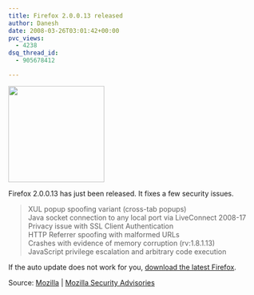 ```yaml
---
title: Firefox 2.0.0.13 released
author: Danesh
date: 2008-03-26T03:01:42+00:00
pvc_views:
  - 4238
dsq_thread_id:
  - 905678412

---
```

<img loading="lazy" src="http://img230.imageshack.us/img230/4551/firefoxlogopi9.png" height="192" width="192" />

Firefox 2.0.0.13 has just been released. It fixes a few security issues.

> XUL popup spoofing variant (cross-tab popups)  
> Java socket connection to any local port via LiveConnect 2008-17  
> Privacy issue with SSL Client Authentication  
> HTTP Referrer spoofing with malformed URLs  
> Crashes with evidence of memory corruption (rv:1.8.1.13)  
> JavaScript privilege escalation and arbitrary code execution

If the auto update does not work for you, [download the latest Firefox][1].

Source: [Mozilla][2] | [Mozilla Security Advisories][3]

 [1]: http://en-us.www.mozilla.com/en-US/firefox/all.html
 [2]: http://en-us.www.mozilla.com/en-US/firefox/2.0.0.13/releasenotes/
 [3]: http://www.mozilla.org/projects/security/known-vulnerabilities.html#firefox2.0.0.13